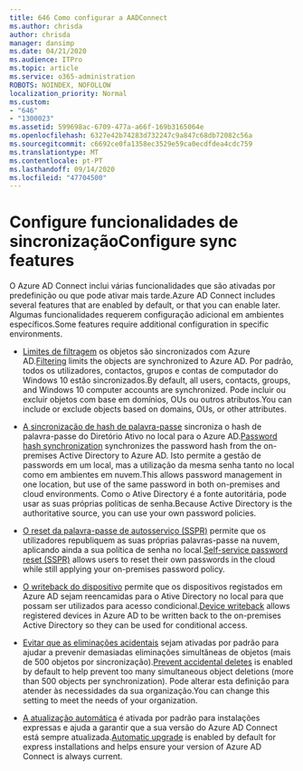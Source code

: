```yaml
---
title: 646 Como configurar a AADConnect
ms.author: chrisda
author: chrisda
manager: dansimp
ms.date: 04/21/2020
ms.audience: ITPro
ms.topic: article
ms.service: o365-administration
ROBOTS: NOINDEX, NOFOLLOW
localization_priority: Normal
ms.custom:
- "646"
- "1300023"
ms.assetid: 599698ac-6709-477a-a66f-169b3165064e
ms.openlocfilehash: 6327e42b74283d732247c9a847c68db72082c56a
ms.sourcegitcommit: c6692ce0fa1358ec3529e59ca0ecdfdea4cdc759
ms.translationtype: MT
ms.contentlocale: pt-PT
ms.lasthandoff: 09/14/2020
ms.locfileid: "47704500"
---
```

# <a name="configure-sync-features"></a><span data-ttu-id="6cdf6-102">Configure funcionalidades de sincronização</span><span class="sxs-lookup"><span data-stu-id="6cdf6-102">Configure sync features</span></span>

<span data-ttu-id="6cdf6-103">O Azure AD Connect inclui várias funcionalidades que são ativadas por predefinição ou que pode ativar mais tarde.</span><span class="sxs-lookup"><span data-stu-id="6cdf6-103">Azure AD Connect includes several features that are enabled by default, or that you can enable later.</span></span> <span data-ttu-id="6cdf6-104">Algumas funcionalidades requerem configuração adicional em ambientes específicos.</span><span class="sxs-lookup"><span data-stu-id="6cdf6-104">Some features require additional configuration in specific environments.</span></span>

- <span data-ttu-id="6cdf6-105">[Limites de filtragem](https://docs.microsoft.com/azure/active-directory/connect/active-directory-aadconnectsync-configure-filtering) os objetos são sincronizados com Azure AD.</span><span class="sxs-lookup"><span data-stu-id="6cdf6-105">[Filtering](https://docs.microsoft.com/azure/active-directory/connect/active-directory-aadconnectsync-configure-filtering) limits the objects are synchronized to Azure AD.</span></span> <span data-ttu-id="6cdf6-106">Por padrão, todos os utilizadores, contactos, grupos e contas de computador do Windows 10 estão sincronizados.</span><span class="sxs-lookup"><span data-stu-id="6cdf6-106">By default, all users, contacts, groups, and Windows 10 computer accounts are synchronized.</span></span> <span data-ttu-id="6cdf6-107">Pode incluir ou excluir objetos com base em domínios, OUs ou outros atributos.</span><span class="sxs-lookup"><span data-stu-id="6cdf6-107">You can include or exclude objects based on domains, OUs, or other attributes.</span></span>

- <span data-ttu-id="6cdf6-108">[A sincronização de hash de palavra-passe](https://docs.microsoft.com/azure/active-directory/connect/active-directory-aadconnectsync-implement-password-hash-synchronization) sincroniza o hash de palavra-passe do Diretório Ativo no local para o Azure AD.</span><span class="sxs-lookup"><span data-stu-id="6cdf6-108">[Password hash synchronization](https://docs.microsoft.com/azure/active-directory/connect/active-directory-aadconnectsync-implement-password-hash-synchronization) synchronizes the password hash from the on-premises Active Directory to Azure AD.</span></span> <span data-ttu-id="6cdf6-109">Isto permite a gestão de passwords em um local, mas a utilização da mesma senha tanto no local como em ambientes em nuvem.</span><span class="sxs-lookup"><span data-stu-id="6cdf6-109">This allows password management in one location, but use of the same password in both on-premises and cloud environments.</span></span> <span data-ttu-id="6cdf6-110">Como o Ative Directory é a fonte autoritária, pode usar as suas próprias políticas de senha.</span><span class="sxs-lookup"><span data-stu-id="6cdf6-110">Because Active Directory is the authoritative source, you can use your own password policies.</span></span>

- <span data-ttu-id="6cdf6-111">[O reset da palavra-passe de autosserviço (SSPR)](https://docs.microsoft.com/azure/active-directory/authentication/quickstart-sspr) permite que os utilizadores republiquem as suas próprias palavras-passe na nuvem, aplicando ainda a sua política de senha no local.</span><span class="sxs-lookup"><span data-stu-id="6cdf6-111">[Self-service password reset (SSPR)](https://docs.microsoft.com/azure/active-directory/authentication/quickstart-sspr) allows users to reset their own passwords in the cloud while still applying your on-premises password policy.</span></span>

- <span data-ttu-id="6cdf6-112">[O writeback do dispositivo](https://docs.microsoft.com/azure/active-directory/connect/active-directory-aadconnect-feature-device-writeback) permite que os dispositivos registados em Azure AD sejam reencamidas para o Ative Directory no local para que possam ser utilizados para acesso condicional.</span><span class="sxs-lookup"><span data-stu-id="6cdf6-112">[Device writeback](https://docs.microsoft.com/azure/active-directory/connect/active-directory-aadconnect-feature-device-writeback) allows registered devices in Azure AD to be written back to the on-premises Active Directory so they can be used for conditional access.</span></span>

- <span data-ttu-id="6cdf6-113">[Evitar que as eliminações acidentais](https://docs.microsoft.com/azure/active-directory/connect/active-directory-aadconnectsync-feature-prevent-accidental-deletes) sejam ativadas por padrão para ajudar a prevenir demasiadas eliminações simultâneas de objetos (mais de 500 objetos por sincronização).</span><span class="sxs-lookup"><span data-stu-id="6cdf6-113">[Prevent accidental deletes](https://docs.microsoft.com/azure/active-directory/connect/active-directory-aadconnectsync-feature-prevent-accidental-deletes) is enabled by default to help prevent too many simultaneous object deletions (more than 500 objects per synchronization).</span></span> <span data-ttu-id="6cdf6-114">Pode alterar esta definição para atender às necessidades da sua organização.</span><span class="sxs-lookup"><span data-stu-id="6cdf6-114">You can change this setting to meet the needs of your organization.</span></span>

- <span data-ttu-id="6cdf6-115">[A atualização automática](https://docs.microsoft.com/azure/active-directory/connect/active-directory-aadconnect-feature-automatic-upgrade) é ativada por padrão para instalações expressas e ajuda a garantir que a sua versão do Azure AD Connect está sempre atualizada.</span><span class="sxs-lookup"><span data-stu-id="6cdf6-115">[Automatic upgrade](https://docs.microsoft.com/azure/active-directory/connect/active-directory-aadconnect-feature-automatic-upgrade) is enabled by default for express installations and helps ensure your version of Azure AD Connect is always current.</span></span>
